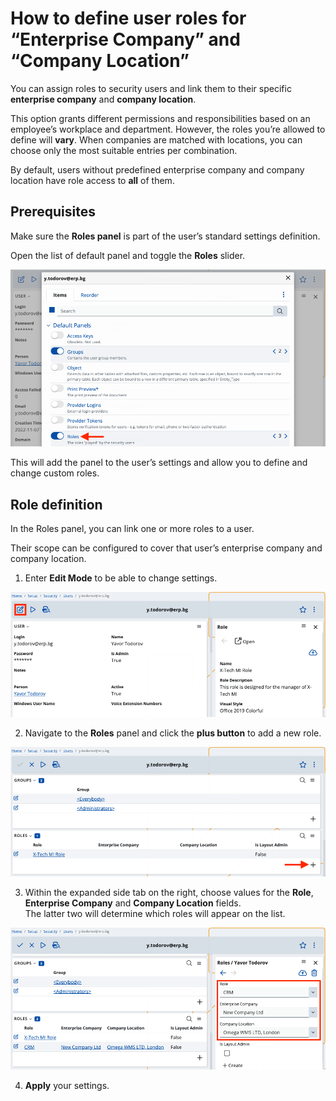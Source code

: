 # How to define user roles for “Enterprise Company” and “Company Location”

You can assign roles to security users and link them to their specific **enterprise company** and **company location**. 

This option grants different permissions and responsibilities based on an employee’s workplace and department. However, the roles you’re allowed to define will **vary**. When companies are matched with locations, you can choose only the most suitable entries per combination. 

By default, users without predefined enterprise company and company location have role access to **all** of them.

## Prerequisites 

Make sure the **Roles panel** is part of the user’s standard settings definition. 
 
Open the list of default panel and toggle the **Roles** slider.

![Pictures](pictures/new_role.png)

This will add the panel to the user’s settings and allow you to define and change custom roles.
 
## Role definition

In the Roles panel, you can link one or more roles to a user. 

Their scope can be configured to cover that user’s enterprise company and company location.

1.	Enter **Edit Mode** to be able to change settings.

![Pictures](pictures/edit_mode.png)
 
2.	Navigate to the **Roles** panel and click the **plus button** to add a new role.

![Pictures](pictures/role_set.png)
 
3.	Within the expanded side tab on the right, choose values for the **Role**, **Enterprise Company** and **Company Location** fields. <br> The latter two will determine which roles will appear on the list.  

![Pictures](pictures/aadd_roles_new.png) 

4.	**Apply** your settings.

